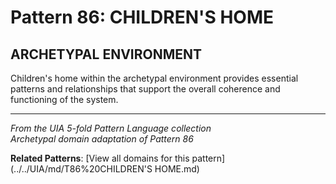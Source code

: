 # Pattern 86: CHILDREN'S HOME

## ARCHETYPAL ENVIRONMENT

Children's home within the archetypal environment provides essential patterns and relationships that support the overall coherence and functioning of the system.

---

*From the UIA 5-fold Pattern Language collection*  
*Archetypal domain adaptation of Pattern 86*

**Related Patterns**: [View all domains for this pattern](../../UIA/md/T86%20CHILDREN'S HOME.md)

